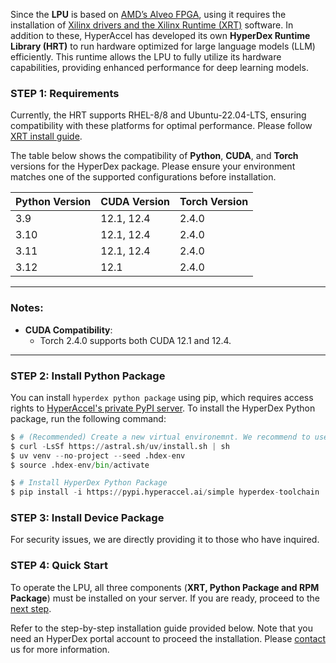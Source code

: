 <!---
Copyright 2024 The HyperAccel Inc. All rights reserved.
-->

Since the **LPU** is based on [AMD’s Alveo FPGA](https://www.amd.com/ko/products/accelerators/alveo/u55c/a-u55c-p00g-pq-g.html#get-started), using it requires the installation of [Xilinx drivers and the Xilinx Runtime (XRT)](https://www.xilinx.com/support/download/index.html/content/xilinx/en/downloadNav/alveo/u55c.html) software. In addition to these, HyperAccel has developed its own **HyperDex Runtime Library (HRT)** to run hardware optimized for large language models (LLM) efficiently. This runtime allows the LPU to fully utilize its hardware capabilities, providing enhanced performance for deep learning models.


### STEP 1: Requirements

Currently, the HRT supports RHEL-8/8 and Ubuntu-22.04-LTS, ensuring compatibility with these platforms for optimal performance. Please follow [XRT install guide](./install_xrt.md).

The table below shows the compatibility of **Python**, **CUDA**, and **Torch** versions for the HyperDex package. Please ensure your environment matches one of the supported configurations before installation.

| **Python Version** | **CUDA Version** | **Torch Version**     |
|---------------------|------------------|------------------------|
| 3.9                | 12.1, 12.4       | 2.4.0                 |
| 3.10               | 12.1, 12.4       | 2.4.0                 |
| 3.11               | 12.1, 12.4       | 2.4.0                 |
| 3.12               | 12.1             | 2.4.0                 |

---

### Notes:
- **CUDA Compatibility**:
  - Torch 2.4.0 supports both CUDA 12.1 and 12.4.

---

### STEP 2: Install Python Package

You can install `hyperdex python package` using pip, which requires access rights to [HyperAccel's private PyPI server](https://pypi.hyperaccel.ai). To install the HyperDex Python package, run the following command:

```python
$ # (Recommended) Create a new virtual environemnt. We recommend to use uv(https://docs.astral.sh/uv/)
$ curl -LsSf https://astral.sh/uv/install.sh | sh
$ uv venv --no-project --seed .hdex-env
$ source .hdex-env/bin/activate

$ # Install HyperDex Python Package
$ pip install -i https://pypi.hyperaccel.ai/simple hyperdex-toolchain
```


### STEP 3: Install Device Package

For security issues, we are directly providing it to those who have inquired.


### STEP 4: Quick Start

To operate the LPU, all three components (**XRT, Python Package and RPM Package**) must be installed on your server. If you are ready, proceed to the [next step](./quick_start.md).

Refer to the step-by-step installation guide provided below.
Note that you need an HyperDex portal account to proceed the installation.
Please [contact](mailto:contact@hyperaccel.ai) us for more information.

